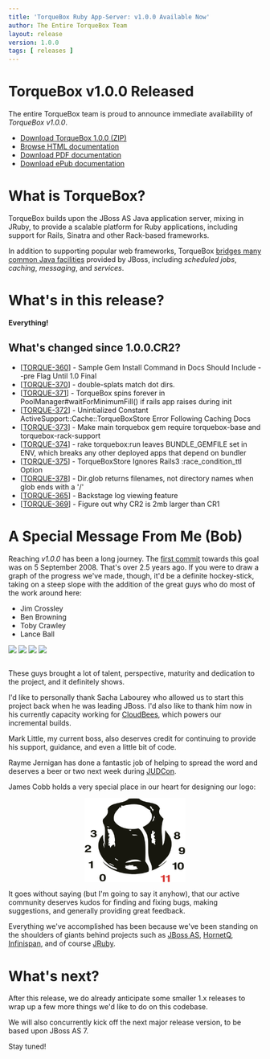 ```yaml
---
title: 'TorqueBox Ruby App-Server: v1.0.0 Available Now'
author: The Entire TorqueBox Team
layout: release
version: 1.0.0
tags: [ releases ]
---
```


[download]: http://repository-projectodd.forge.cloudbees.com/release/org/torquebox/torquebox-dist/1.0.0/torquebox-dist-1.0.0-bin.zip
[htmldocs]: /documentation/1.0.0/
[pdfdocs]:  http://repository-projectodd.forge.cloudbees.com/release/org/torquebox/torquebox-docs-en_US/1.0.0/torquebox-docs-en_US-1.0.0.pdf
[epubdocs]: http://repository-projectodd.forge.cloudbees.com/release/org/torquebox/torquebox-docs-en_US/1.0.0/torquebox-docs-en_US-1.0.0.epub
[features]: /features/
[firstcommit]: https://github.com/bobmcwhirter/jboss-rails/commit/42ef271f42f8bfb3219862c26e9955c4e8806abb
[CloudBees]: http://cloudbees.com/
[JUDCon]: http://www.jboss.org/events/JUDCon
[JBoss AS]: http://jboss.org/jbossas/
[Infinispan]: http://infinispan.org/
[HornetQ]: http://hornetq.org/
[JRuby]: http://jruby.org/

# TorqueBox v1.0.0 Released

The entire TorqueBox team is proud to announce immediate availability
of *TorqueBox v1.0.0*.

* [Download TorqueBox 1.0.0 (ZIP)][download]
* [Browse HTML documentation][htmldocs]
* [Download PDF documentation][pdfdocs]
* [Download ePub documentation][epubdocs]

# What is TorqueBox?

TorqueBox builds upon the JBoss AS Java application server,
mixing in JRuby, to provide a scalable platform for Ruby applications,
including support for Rails, Sinatra and other Rack-based frameworks.

In addition to supporting popular web frameworks, TorqueBox [bridges
many common Java facilities][features] provided by JBoss, including *scheduled jobs*,
*caching*, *messaging*, and *services*.

# What's in this release?

**Everything!**  

## What's changed since 1.0.0.CR2?

<ul>
<li>[<a href='https://issues.jboss.org/browse/TORQUE-360'>TORQUE-360</a>] -         Sample Gem Install Command in Docs Should Include --pre Flag Until 1.0 Final
</li>
<li>[<a href='https://issues.jboss.org/browse/TORQUE-370'>TORQUE-370</a>] -         double-splats match dot dirs.
</li>
<li>[<a href='https://issues.jboss.org/browse/TORQUE-371'>TORQUE-371</a>] -         TorqueBox spins forever in PoolManager#waitForMinimumFill() if rails app raises during init
</li>
<li>[<a href='https://issues.jboss.org/browse/TORQUE-372'>TORQUE-372</a>] -         Unintialized Constant ActiveSupport::Cache::TorqueBoxStore Error Following Caching Docs
</li>
<li>[<a href='https://issues.jboss.org/browse/TORQUE-373'>TORQUE-373</a>] -         Make main torquebox gem require torquebox-base and torquebox-rack-support
</li>
<li>[<a href='https://issues.jboss.org/browse/TORQUE-374'>TORQUE-374</a>] -         rake torquebox:run leaves BUNDLE_GEMFILE set in ENV, which breaks any other deployed apps that depend on bundler
</li>
<li>[<a href='https://issues.jboss.org/browse/TORQUE-375'>TORQUE-375</a>] -         TorqueBoxStore Ignores Rails3 :race_condition_ttl Option
</li>
<li>[<a href='https://issues.jboss.org/browse/TORQUE-378'>TORQUE-378</a>] -         Dir.glob returns filenames, not directory names when glob ends with a &#39;/&#39;
</li>
<li>[<a href='https://issues.jboss.org/browse/TORQUE-365'>TORQUE-365</a>] -         Backstage log viewing feature
</li>
<li>[<a href='https://issues.jboss.org/browse/TORQUE-369'>TORQUE-369</a>] -         Figure out why CR2 is 2mb larger than CR1
</li>
</ul>

# A Special Message From Me (Bob)

Reaching *v1.0.0* has been a long journey.  The [first commit][firstcommit] towards this
goal was on 5 September 2008.  That's over 2.5 years ago.  If you were to draw a graph of the
progress we've made, though, it'd be a definite hockey-stick, taking on a steep slope
with the addition of the great guys who do most of the work around here:

* Jim Crossley
* Ben Browning
* Toby Crawley
* Lance Ball

<div style="margin-bottom: 2em;">
  <img src="http://projectodd.org/images/jc3.png"/>
  <img src="http://projectodd.org/images/bbrowning.png"/>
  <img src="http://projectodd.org/images/tcrawley.png"/>
  <img src="http://projectodd.org/images/lanceball.png"/>
</div>

These guys brought a lot of talent, perspective, maturity and dedication to the
project, and it definitely shows.

I'd like to personally thank Sacha Labourey who allowed us to start this
project back when he was leading JBoss.  I'd also like to thank him now in
his currently capacity working for [CloudBees], which powers our incremental
builds.

Mark Little, my current boss, also deserves credit for continuing to provide
his support, guidance, and even a little bit of code.

Rayme Jernigan has done a fantastic job of helping to spread the word and 
deserves a beer or two next week during [JUDCon].

James Cobb holds a very special place in our heart for designing our logo:

<img src="/images/knob.png" style="display: block; margin: auto; width: 200px;"/>

It goes without saying (but I'm going to say it anyhow), that our active community
deserves kudos for finding and fixing bugs, making suggestions, and generally providing
great feedback.

Everything we've accomplished has been because we've been standing on the shoulders
of giants behind projects such as [JBoss AS], [HornetQ], [Infinispan], and of 
course [JRuby].

# What's next?

After this release, we do already anticipate some smaller 1.x releases to wrap
up a few more things we'd like to do on this codebase.

We will also concurrently kick off the next major release version, to be based
upon JBoss AS 7.

Stay tuned!
